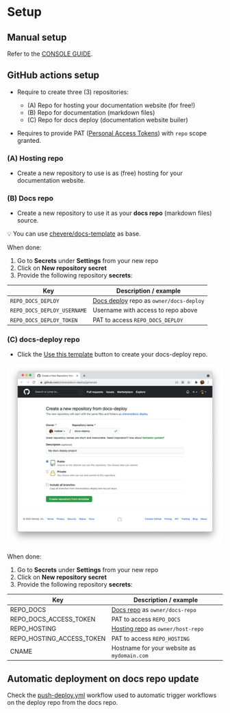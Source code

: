 # Setup

## Manual setup

Refer to the [CONSOLE GUIDE](guides/console/SETUP.md).

## GitHub actions setup

* Require to create three (3) repositories:
  * (A) Repo for hosting your documentation website (for free!)
  * (B) Repo for documentation (markdown files)
  * (C) Repo for docs deploy (documentation website builer)

* Requires to provide PAT ([Personal Access Tokens](https://docs.github.com/en/authentication/keeping-your-account-and-data-secure/creating-a-personal-access-token)) with `repo` scope granted.

### (A) Hosting repo

* Create a new repository to use is as (free) hosting for your documentation website.

### (B) Docs repo

* Create a new repository to use it as your **docs repo** (markdown files) source.

💡 You can use [chevere/docs-template](https://github.com/chevere/docs-template) as base.

When done:

1. Go to **Secrets** under **Settings** from your new repo
2. Click on **New repository secret**
3. Provide the following repository **secrets**:

| Key                         | Description / example                                          |
| --------------------------- | -------------------------------------------------------------- |
| `REPO_DOCS_DEPLOY`          | [Docs deploy](#c-docs-deploy-repo) repo as `owner/docs-deploy` |
| `REPO_DOCS_DEPLOY_USERNAME` | Username with access to repo above                             |
| `REPO_DOCS_DEPLOY_TOKEN`    | PAT to access `REPO_DOCS_DEPLOY`                               |

### (C) docs-deploy repo

* Click the [Use this template](https://github.com/chevere/docs-deploy/generate) button to create your docs-deploy repo.

![Create repo](guides/create-repo-template.png)

When done:

1. Go to **Secrets** under **Settings** from your new repo
2. Click on **New repository secret**
3. Provide the following repository **secrets**:

| Key                       | Description / example                                |
| ------------------------- | ---------------------------------------------------- |
| REPO_DOCS                 | [Docs repo](#b-docs-repo) as `owner/docs-repo`       |
| REPO_DOCS_ACCESS_TOKEN    | PAT to access `REPO_DOCS`                            |
| REPO_HOSTING              | [Hosting repo](#a-hosting-repo) as `owner/host-repo` |
| REPO_HOSTING_ACCESS_TOKEN | PAT to access `REPO_HOSTING`                         |
| CNAME                     | Hostname for your website as `mydomain.com`          |

## Automatic deployment on docs repo update

Check the [push-deploy.yml](https://github.com/chevere/docs-template/blob/main/.github/workflows/push-deploy.yml) workflow used to automatic trigger workflows on the deploy repo from the docs repo.
